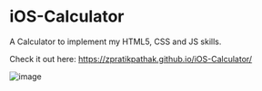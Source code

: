 ﻿# iOS-Calculator
A Calculator to implement my HTML5, CSS and JS skills.

Check it out here: ﻿https://zpratikpathak.github.io/iOS-Calculator/

![image](https://user-images.githubusercontent.com/49340667/115710970-9841cf80-a390-11eb-9e7f-8067bcf74a3e.png)
